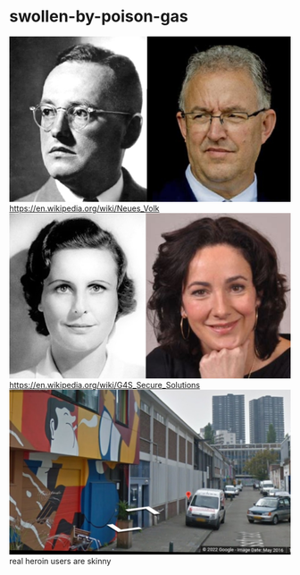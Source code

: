 # swollen-by-poison-gas
![](https://github.com/nondejus/swollen-by-poison-gas/blob/main/ArtBoard%20Image%20(53).jpg)
https://en.wikipedia.org/wiki/Neues_Volk
![](https://github.com/nondejus/swollen-by-poison-gas/blob/main/ArtBoard%20Image%20(325).jpg)
https://en.wikipedia.org/wiki/G4S_Secure_Solutions
![](https://github.com/nondejus/swollen-by-poison-gas/blob/main/ArtBoard%20Image%20(333).jpg)
real heroin users are skinny
